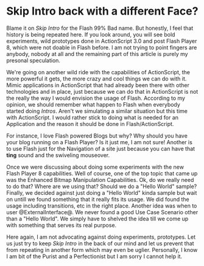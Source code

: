# Skip Intro back with a different Face?

Blame it on *Skip Intro* for the Flash 99% Bad name. But honestly, I feel that history is being repeated here. If you look around, you will see bold experiments, wild prototypes done in ActionScript 3.0 and post Flash Player 8, which were not doable in Flash before. I am not trying to point fingers are anybody, nobody at all and the remaining part of this article is purely my presonal speculation.

We're going on another wild ride with the capabilities of ActionScript, the more powerful it gets, the more crazy and cool things we can do with it. Mimic applications in ActionScript that had already been there with other technologies and in place, just because we can do that in ActionScript is not the really the way I would envision the usage of Flash. According to my opinion, we should remember what happen to Flash when everybody started doing *Intros*. Aren't we simulating a similar situation but this time with ActionScript. I would rather stick to doing what is needed for an Application and the reason it should be done in Flash/ActionScript.

For instance, I love Flash powered Blogs but why? Why should you have your blog running on a Flash Player? Is it just me, I am not sure! Another is to use Flash just for the Navigation of a site just because you can have that __ting__ sound and the swiveling mouseover.

Once we were discussing about doing some experiments with the new Flash Player 8 capabilities. Well of course, one of the top topic that came up was the Enhanced Bitmap Manipulation Capabilities. Ok, do we really need to do that? Where are we using that? Should we do a "Hello World" sample? Finally, we decided against just doing a "Hello World" kinda sample but wait on untill we found something that it really fits its usage. We did found the usage including transitions, etc in the right place. Another idea was when to user @ExternalInterface@. We never found a good Use Case Scenario other than a "Hello World". We simply have to shelved the idea till we come up with something that serves its real purpose.

Here again, I am not advocating against doing experiments, prototypes. Let us just try to keep *Skip Intro* in the back of our mind and let us prevent that from repeating in another form which may even be uglier. Personally, I know I am bit of the Purist and a Perfectionist but I am sorry I cannot help it.
